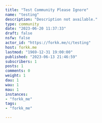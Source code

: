 ```yaml
---
title: "Test Community Please Ignore" 
name: "testing"
description: "Description not available."
type: community
date: "2023-06-20 11:37:33"
draft: false
nsfw: false
actor_id: "https://forkk.me/c/testing"
host: forkk.me
lastmod: "1969-12-31 19:00:00"
published: "2023-06-13 21:46:59"
subscribers: 1
posts: 1
comments: 0
weight: 1
dau: 1
wau: 1
mau: 1
instances:
- "forkk_me"
tags: 
- "forkk_me"

---
```

